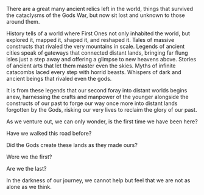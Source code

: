 There are a great many ancient relics left in the world, things that survived the cataclysms of the Gods War, but now sit lost and unknown to those around them.

History tells of a world where First Ones not only inhabited the world, but explored it, mapped it, shaped it, and reshaped it. Tales of massive constructs that rivaled the very mountains in scale. Legends of ancient cities speak of gateways that connected distant lands, bringing far flung isles just a step away and offering a glimpse to new heavens above. Stories of ancient arts that let them master even the skies. Myths of infinite catacombs laced every step with horrid beasts. Whispers of dark and ancient beings that rivaled even the gods.

It is from these legends that our second foray into distant worlds begins anew, harnessing the crafts and manpower of the younger alongside the constructs of our past to forge our way once more into distant lands forgotten by the Gods, risking our very lives to reclaim the glory of our past.

As we venture out, we can only wonder, is the first time we have been here? 

Have we walked this road before? 

Did the Gods create these lands as they made ours?

Were we the first?

Are we the last?

In the darkness of our journey, we cannot help but feel that we are not as alone as we think.